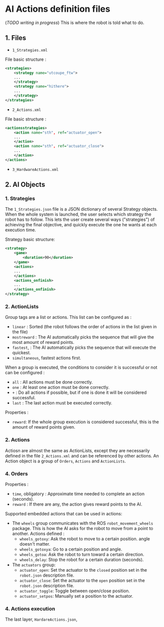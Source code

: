 # AI Actions definition files

(_TODO writing in progress_)
This is where the robot is told what to do.

## 1. Files
- `1_Strategies.xml`

File basic structure :
```xml
<strategies>
	<strategy name="utcoupe_ftw">
	...
	</strategy>
	<strategy name="hithere">
	...
	</strategy>
</strategies>
```

- `2_Actions.xml`

File basic structure :
```xml
<actionsstrategies>
	<action name="sth", ref="actuator_open">
	...
	</action>
	<action name="sth", ref="actuator_close">
	...
	</action>
</actions>
```


- `3_HardwareActions.xml`





## 2. AI Objects

### 1. Strategies
The `1_Strategies.json` file is a JSON dictionary of several Strategy objects. When the whole system is launched, the user selects which strategy the robot has to follow.
This lets the user create several ways ("strategies") of achieving the final objective, and quickly execute the one he wants at each execution time.

Strategy basic structure:

```xml
<strategy>
	<game>
		<duration>90</duration>
	</game>
	<actions>
	...
	</actions>
	<actions_onfinish>
	...
	</actions_onfinish>
</strategy>
```



### 2. ActionLists
Group tags are a list or actions. This list can be configured as :
- `linear` : Sorted (the robot follows the order of actions in the list given in the file)
- `mostreward` : The AI automatically picks the sequence that will give the most amount of reward points.
- `fastest`, : The AI automatically picks the sequence that will execute the quickest.
- `simultaneous`, fastest actions first.

When a group is executed, the conditions to consider it is successful or not can be configured :
- `all` : All actions must be done correctly.
- `one` : At least one action must be done correctly.
- `+` : Do all actions if possible, but if one is done it will be considered successful.
- `last` : The last action must be executed correctly.

Properties :
- `reward`: If the whole group execution is considered successful, this is the amount of reward points given.

### 2. Actions
Actiosn are almost the same as ActionLists, except they are necessarily defined in the file `2_Actions.xml` and can be referenced by other actions.
An Action object is a group of `Orders`, `Actions` and `ActionLists`.


### 4. Orders
Properties :
- `time`, obligatory : Approximate time needed to complete an action (seconds).
- `reward` : If there are any, the action gives reward points to the AI.

Supported embedded actions that can be used in actions:
- The `wheels` group communicates with the ROS `robot_movement_wheels` package. This is how the AI asks for the robot to move from a point to another. Actions defined :
	- `wheels_gotoxy`: Ask the robot to move to a certain position. angle doesn't matter.
	- `wheels_gotoxya`: Go to a certain position and angle.
	- `wheels_gotoa`: Ask the robot to turn toward a certain direction.
	- `wheels_delay`: Stop the robot for a certain duration (seconds).
- The `actuators` group:
	- `actuator_open`: Set the actuator to the `closed` position set in the `robot.json` description file.
	- `actuator_close`: Set the actuator to the `open` position set in the `robot.json` description file.
	- `actuator_toggle`: Toggle between open/close position.
	- `actuator_setpos`: Manually set a position to the actuator.


### 4. Actions execution
The last layer, `HardareActions.json`,
